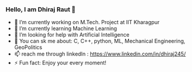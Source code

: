 ### Hello, I am Dhiraj Raut 👋

- 🔭 I’m currently working on M.Tech. Project at IIT Kharagpur
- 🌱 I’m currently learning Machine Learning
- 🤔 I’m looking for help with Artificial Intelligence
- 💬 You can sk me about: C, C++, python, ML, Mechanical Engineering, GeoPolitics
- 📫 reach me through linkedIn : https://www.linkedin.com/in/dhiraj245/
- ⚡ Fun fact: Enjoy your every moment!
